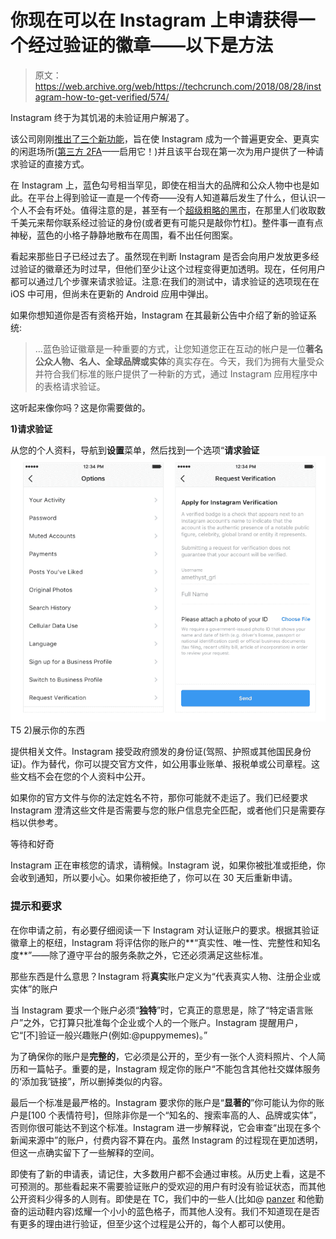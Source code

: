 # 你现在可以在 Instagram 上申请获得一个经过验证的徽章——以下是方法

> 原文：<https://web.archive.org/web/https://techcrunch.com/2018/08/28/instagram-how-to-get-verified/574/>

Instagram 终于为其饥渴的未验证用户解渴了。

该公司刚刚[推出了三个新功能](https://web.archive.org/web/20230225041224/https://instagram-press.com/blog/2018/08/28/new-tools-to-help-keep-instagram-safe/)，旨在使 Instagram 成为一个普遍更安全、更真实的闲逛场所([第三方 2FA](https://web.archive.org/web/20230225041224/https://techcrunch.com/2018/08/28/instagram-request-verification-2fa-about-this-account/)——启用它！)并且该平台现在第一次为用户提供了一种请求验证的直接方式。

在 Instagram 上，蓝色勾号相当罕见，即使在相当大的品牌和公众人物中也是如此。在平台上得到验证一直是一个传奇——没有人知道幕后发生了什么，但认识一个人不会有坏处。值得注意的是，甚至有一个[超级粗略的黑市](https://web.archive.org/web/20230225041224/https://mashable.com/2017/09/01/instagram-verification-paid-black-market-facebook/#Lnj8a5nbCqqO)，在那里人们收取数千美元来帮你联系经过验证的身份(或者更有可能只是敲你竹杠)。整件事一直有点神秘，蓝色的小格子静静地散布在周围，看不出任何图案。

看起来那些日子已经过去了。虽然现在判断 Instagram 是否会向用户发放更多经过验证的徽章还为时过早，但他们至少让这个过程变得更加透明。现在，任何用户都可以通过几个步骤来请求验证。注意:在我们的测试中，请求验证的选项现在在 iOS 中可用，但尚未在更新的 Android 应用中弹出。

如果你想知道你是否有资格开始，Instagram 在其最新公告中介绍了新的验证系统:

> …蓝色验证徽章是一种重要的方式，让您知道您正在互动的帐户是一位**著名公众人物、名人、全球品牌或实体**的真实存在。今天，我们为拥有大量受众并符合我们标准的账户提供了一种新的方式，通过 Instagram 应用程序中的表格请求验证。

这听起来像你吗？这是你需要做的。

**1)请求验证**

从您的个人资料，导航到**设置**菜单，然后找到一个选项“**请求验证**![](img/42e494a79f8024165564f511840ad485.png)T5 2)展示你的东西

提供相关文件。Instagram 接受政府颁发的身份证(驾照、护照或其他国民身份证)。作为替代，你可以提交官方文件，如公用事业账单、报税单或公司章程。这些文档不会在您的个人资料中公开。

如果你的官方文件与你的法定姓名不符，那你可能就不走运了。我们已经要求 Instagram 澄清这些文件是否需要与您的账户信息完全匹配，或者他们只是需要存档以供参考。

等待和好奇

Instagram 正在审核您的请求，请稍候。Instagram 说，如果你被批准或拒绝，你会收到通知，所以要小心。如果你被拒绝了，你可以在 30 天后重新申请。

### 提示和要求

在你申请之前，有必要仔细阅读一下 Instagram 对认证账户的要求。根据其验证徽章上的枢纽，Instagram 将评估你的账户的**“真实性、唯一性、完整性和知名度**”——除了遵守平台的服务条款之外，它还必须满足这些标准。

那些东西是什么意思？Instagram 将**真实**账户定义为“代表真实人物、注册企业或实体”的账户

当 Instagram 要求一个账户必须“**独特**”时，它真正的意思是，除了“特定语言账户”之外，它打算只批准每个企业或个人的一个账户。Instagram 提醒用户，它“[不]验证一般兴趣账户(例如:@puppymemes)。”

为了确保你的账户是**完整的**，它必须是公开的，至少有一张个人资料照片、个人简历和一篇帖子。重要的是，Instagram 规定你的账户“不能包含其他社交媒体服务的‘添加我’链接”，所以删掉类似的内容。

最后一个标准是最严格的。Instagram 要求你的账户是“**显著的**”你可能认为你的账户是[100 个表情符号]，但除非你是一个“知名的、搜索率高的人、品牌或实体”，否则你很可能达不到这个标准。Instagram 进一步解释说，它会审查“出现在多个新闻来源中”的账户，付费内容不算在内。虽然 Instagram 的过程现在更加透明，但这一点确实留下了一些解释的空间。

即使有了新的申请表，请记住，大多数用户都不会通过审核。从历史上看，这是不可预测的。那些看起来不需要验证账户的受欢迎的用户有时没有验证状态，而其他公开资料少得多的人则有。即使是在 TC，我们中的一些人(比如@ [panzer](https://web.archive.org/web/20230225041224/https://www.instagram.com/panzer/?hl=en) 和他勤奋的运动鞋内容)炫耀一个小小的蓝色格子，而其他人没有。我们不知道现在是否有更多的理由进行验证，但至少这个过程是公开的，每个人都可以使用。